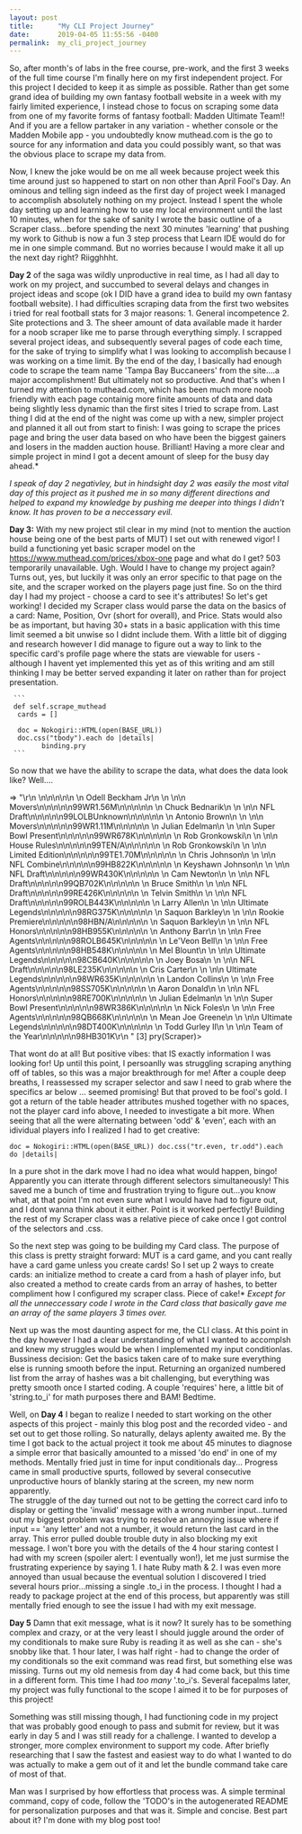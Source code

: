 ```yaml
---
layout: post
title:      "My CLI Project Journey"
date:       2019-04-05 11:55:56 -0400
permalink:  my_cli_project_journey
---
```



  So, after month's of labs in the free course, pre-work, and the first 3 weeks of the full time course I'm finally here on my first independent project. For this project I decided to keep it as simple as possible. Rather than get some grand idea of building my own fantasy football website in a week with my fairly limited experience, I instead chose to focus on scraping some data from one of my favorite forms of fantasy football: Madden Ultimate Team!! And if you are a fellow partaker in any variation - whether console or the Madden Mobile app - you undoubtedly know muthead.com is the go to source for any information and data you could possibly want, so that was the obvious place to scrape my data from.
		
		
 Now, I knew the joke would be on me all week because project week this time around just so happened to start on non other than April Fool's Day. An ominous and telling sign indeed as the first day of project week I managed to accomplish absolutely nothing on my project. Instead I spent the whole day setting up and learning how to use my local environment until the last 10 minutes, when for the sake of sanity I wrote the basic outline of a Scraper class...before spending the next 30 minutes 'learning' that pushing my work to Github is now a fun 3 step process that Learn IDE would do for me in one simple command.  But no worries because I would make it all up the next day right?  Riigghhht.
		
   **Day 2** of the saga was wildly unproductive in real time, as I had all day to work on my project, and succumbed to several delays and changes in project ideas and scope (ok I DID have a grand idea to build my own fantasy football website). I had difficulties scraping data from the first two websites i tried for real football stats for 3 major reasons: 1. General incompetence 2. Site protections and 3. The sheer amount of data available made it harder for a noob scraper like me to parse through everything simply. I scrapped several project ideas, and subsequently several pages of code each time, for the sake of trying to simplify what I was looking to accomplish  because I was working on a time limit. By the end of the day, I basically had enough code to scrape the team name 'Tampa Bay Buccaneers' from the site....a major accomplishment! But ultimately not so productive. And that's when I turned my attention to muthead.com, which has been much more noob friendly with each page containig more finite amounts of data and data being slightly less dynamic than the first sites I tried to scrape from.  Last thing I did at the end of the night was come up with a new, simpler project and planned it all out from start to finish: I was going to scrape the prices page and bring the user data based on who have been the biggest gainers and losers in the madden auction house. Brilliant! Having a more clear and simple project in mind I got a decent amount of sleep for the busy day ahead.*
	 
  *I speak of day 2 negativley, but in hindsight day 2 was easily the most vital day of this project as it pushed me in so many different directions and helped to expand my knowledge by pushing me deeper into things I didn't know. It has proven to be a neccessary evil.*
	 
 **Day 3:** With my new project stil clear in my mind (not to mention the auction house being one of the best parts of MUT) I set out with renewed vigor! I build a functioning yet basic scraper model on the https://www.muthead.com/prices/xbox-one page and what do I get? 503 temporarily unavailable.  Ugh. Would I have to change my project again? Turns out, yes, but luckily it was only an error specific to that page on the site, and the scraper worked on the players page just fine. So on the third day I had my project - choose a card to see it's attributes! So let's get working! 
  	I decided my Scraper class would parse the data on the basics of a card: Name, Position, Ovr (short for overall), and Price. Stats would also be as important, but having 30+ stats in a basic application with this time limit seemed a bit unwise so I didnt include them. With a little bit of digging and research however I did manage to figure out a way to link to the specific card's profile page where the stats are viewable for users - although I havent yet implemented this yet as of this writing and am still thinking I may be better served expanding it later on rather than for project presentation. 
	 
	 
	 
	 ```
	 def self.scrape_muthead
      cards = []

      doc = Nokogiri::HTML(open(BASE_URL))
      doc.css("tbody").each do |details|
			binding.pry
	 ```
	 
	 
	 
So now that we have the ability to scrape the data, what does the data look like? Well....
	 
	 
  => "\r\n        \n\n\n\n\n    \n        Odell Beckham Jr\n        \n    \n\n    Movers\n\n\n\n\n99WR1.56M\n\n\n\n\n    \n        Chuck Bednarik\n        \n    \n\n    NFL Draft\n\n\n\n\n99LOLBUnknown\n\n\n\n\n    \n        Antonio Brown\n        \n    \n\n    Movers\n\n\n\n\n99WR1.11M\n\n\n\n\n    \n        Julian Edelman\n        \n    \n\n    Super Bowl Present\n\n\n\n\n99WR678K\n\n\n\n\n    \n        Rob Gronkowski\n        \n    \n\n    House Rules\n\n\n\n\n99TEN/A\n\n\n\n\n    \n        Rob Gronkowski\n        \n    \n\n    Limited Edition\n\n\n\n\n99TE1.70M\n\n\n\n\n    \n        Chris Johnson\n        \n    \n\n    NFL Combine\n\n\n\n\n99HB822K\n\n\n\n\n    \n        Keyshawn Johnson\n        \n    \n\n    NFL Draft\n\n\n\n\n99WR430K\n\n\n\n\n    \n        Cam Newton\n        \n    \n\n    NFL Draft\n\n\n\n\n99QB702K\n\n\n\n\n    \n        Bruce Smith\n        \n    \n\n    NFL Draft\n\n\n\n\n99RE426K\n\n\n\n\n    \n        Telvin Smith\n        \n    \n\n    NFL Draft\n\n\n\n\n99ROLB443K\n\n\n\n\n    \n        Larry Allen\n        \n    \n\n    Ultimate Legends\n\n\n\n\n98RG375K\n\n\n\n\n    \n        Saquon Barkley\n        \n    \n\n    Rookie Premiere\n\n\n\n\n98HBN/A\n\n\n\n\n    \n        Saquon Barkley\n        \n    \n\n    NFL Honors\n\n\n\n\n98HB955K\n\n\n\n\n    \n        Anthony Barr\n        \n    \n\n    Free Agents\n\n\n\n\n98ROLB645K\n\n\n\n\n    \n        Le'Veon Bell\n        \n    \n\n    Free Agents\n\n\n\n\n98HB548K\n\n\n\n\n    \n        Mel Blount\n        \n    \n\n    Ultimate Legends\n\n\n\n\n98CB640K\n\n\n\n\n    \n        Joey Bosa\n        \n    \n\n    NFL Draft\n\n\n\n\n98LE235K\n\n\n\n\n    \n        Cris Carter\n        \n    \n\n    Ultimate Legends\n\n\n\n\n98WR635K\n\n\n\n\n    \n        Landon Collins\n        \n    \n\n    Free Agents\n\n\n\n\n98SS705K\n\n\n\n\n    \n        Aaron Donald\n        \n    \n\n    NFL Honors\n\n\n\n\n98RE700K\n\n\n\n\n    \n        Julian Edelman\n        \n    \n\n    Super Bowl Present\n\n\n\n\n98WR386K\n\n\n\n\n    \n        Nick Foles\n        \n    \n\n    Free Agents\n\n\n\n\n98QB668K\n\n\n\n\n    \n        Mean Joe Greene\n        \n    \n\n    Ultimate Legends\n\n\n\n\n98DT400K\n\n\n\n\n    \n        Todd Gurley II\n        \n    \n\n    Team of the Year\n\n\n\n\n98HB301K\r\n    "
[3] pry(Scraper)>
	
   That wont do at all! But positive vibes: that IS exactly information I was looking for! Up until this point, I persoanlly was struggling scraping anything off of tables, so this was a major breakthrough for me! After a couple deep breaths, I reassessed my scraper selector and saw I need to grab where the specifics ar below <tbody>...<tr> seemed promising!  But that proved to be fool's gold. I got a return of the table header attributes mushed together with no spaces, not the player card info above, I needed to investigate a bit more. When seeing that all the <tr class> were alternating between 'odd' & 'even', each with an idividual players info I realized I had to get creative:
	
`doc = Nokogiri::HTML(open(BASE_URL))
 doc.css("tr.even, tr.odd").each do |details|`
			
In a pure shot in the dark move I had no idea what would happen, bingo! Apparently you can itterate through different selectors simultaneously! This saved me a bunch of time and frustration trying to figure out...you know what, at that point I'm not even sure what I would have had to figure out, and I dont wanna think about it either.  Point is it worked perfectly! Building the rest of my Scraper class was a relative piece of cake once I got control of the selectors and .css.
		
So the next step was going to be building my Card class. The purpose of this class is pretty straight forward: MUT is a card game, and you cant really have a card game unless you create cards! So I set up 2 ways to create cards: an initialize method to create a card from a hash of player info, but also created a method to create cards from an array of hashes, to better compliment how I configured my scraper class. Piece of cake!*
 *Except for all the unneccessary code I wrote in the Card class that basically gave me an array of the same players 3 times over.*
    	
Next up was the most daunting aspect for me, the CLI class. At this point in the day however I had a clear understanding of what I wanted to accomplsh and knew my struggles would be when I implemented my input conditionlas. Bussiness decision: Get the basics taken care of to make sure everything else is running smooth before the input. Returning an organized numbered list from the array of hashes was a bit challenging, but everything was pretty smooth once I started coding. A couple 'requires' here, a little bit of 'string.to_i' for math purposes there and BAM! Bedtime. 

   Well, on **Day 4** I began to realize I needed to start working on the other aspects of this project - mainly this blog post and the recorded video - and set out to get those rolling. So naturally, delays aplenty awaited me. By the time I got back to the actual project it took me about 45 minutes to diagnose a simple error that basically amounted to a missed 'do end' in one of my methods. Mentally fried just in time for input conditionals day... Progress came in small productive spurts, followed by several consecutive unproductive hours of blankly staring at the screen, my new norm apparently.     
	 The struggle of the day turned out not to be getting the correct card info to display or getting the 'invalid' message with a wrong number input...turned out my biggest problem was trying to resolve an annoying issue where if input == 'any letter' and not a number, it would return the last card in the array.  This error pulled double trouble duty in also blocking my exit message.  I won't bore you with the details of the 4 hour staring contest I had with my screen (spoiler alert: I eventually won!), let me just surmise the frustrating experience by saying 1. I hate Ruby math & 2. I was even more annoyed than usual because the eventual solution I discovered I tried several hours prior...missing a single .to_i in the process. I thought I had a ready to package project at the end of this process, but apparently was still mentally fried enough to see the issue I had with my exit message.
	 
**Day 5** Damn that exit message, what is it now? It surely has to be something complex and crazy, or at the very least I should juggle around the order of my conditionals to make sure Ruby is reading it as well as she can - she's snobby like that. 1 hour later,  I was half right - had to change the order of my conditionals so the exit command was read first, but something else was missing. Turns out my old nemesis from day 4 had come back, but this time in a different form. This time I had *too many* '.to_i's. Several facepalms later, my project was fully functional to the scope I aimed it to be for purposes of this project!  
	  
Something was still missing though, I had functioning code in my project that was probably good enough to pass and submit for review, but it was early in day 5 and I was still ready for a challenge. I wanted to develop a stronger, more complex environment to support my code. After briefly researching that I saw the fastest and easiest way to do what I wanted to do was actually to make a gem out of it and let the bundle command take care of most of that.
		
Man was I surprised by how effortless that process was. A simple terminal command, copy of code, follow the 'TODO's in the autogenerated README for personalization purposes and that was it.  Simple and concise. Best part about it? I'm done with my blog post too! 
	 
	 
	 
	

